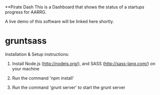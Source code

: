 **Pirate Dash
This is a Dashboard that shows the status of a startups progress for AARRG.

A live demo of this software will be linked here shortly.



gruntsass
=========

Installation & Setup instructions:

1) Install Node.js (http://nodejs.org/), and SASS (http://sass-lang.com/) on your machine

2) Run the command 'npm install'

3) Run the command 'grunt server' to start the grunt server
